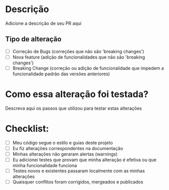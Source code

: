 # Descrição

Adicione a descrição de seu PR aqui

## Tipo de alteração

- [ ] Correção de Bugs (correções que não são 'breaking changes')
- [ ] Nova feature (adição de funcionalidades que não são 'breaking changes')
- [ ] Breaking Change (correção ou adição de funcionalidade que impedem a funcionalidade padrão das versões anteriores)

# Como essa alteração foi testada?

Descreva aqui os passos que utilizou para testar estas alterações

# Checklist:

- [ ] Meu código segue o estilo e guias deste projeto
- [ ] Eu fiz alterações correspondentes na documentação
- [ ] Minhas alterações não geraram alertas (warnings)
- [ ] Eu adicionei testes que provam que minha alteração é efetiva ou que minha funcionalidade funciona
- [ ] Testes novos e existentes passaram localmente com as minhas alterações
- [ ] Quaisquer conflitos foram corrigidos, mergeados e publicados